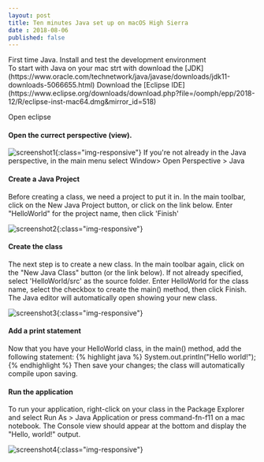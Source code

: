 ```yaml
---
layout: post
title: Ten minutes Java set up on macOS High Sierra
date : 2018-08-06
published: false
---
```

<div class="message">
First time Java. Install and test the development environment
</div>
To start with Java on your mac strt with download the [JDK](https://www.oracle.com/technetwork/java/javase/downloads/jdk11-downloads-5066655.html)
Download the [Eclipse IDE](https://www.eclipse.org/downloads/download.php?file=/oomph/epp/2018-12/R/eclipse-inst-mac64.dmg&mirror_id=518)

Open eclipse

#### Open the currect perspective (view).
<!--excerpt.start-->

![screenshot1](/assets/img/java/ScreenShot1.png){:class="img-responsive"}
If you're not already in the Java perspective, in the main 
menu select 
Window> Open Perspective > Java

<!--excerpt.end-->

#### Create a Java Project
Before creating a class, we need a project to put it in. In the main toolbar, click on the New Java Project button, or click on the link below. Enter "HelloWorld" for the project name, then click 'Finish'

![screenshot2](/assets/img/java/ScreenShot2.png){:class="img-responsive"}

#### Create the class
The next step is to create a new class. In the main toolbar again, click on the "New Java Class" button (or the link below). If not already specified, select 'HelloWorld/src' as the source folder. Enter HelloWorld for the class name, select the checkbox to create the main() method, then click Finish.
The Java editor will automatically open showing your new class.

![screenshot3](/assets/img/java/ScreenShot3.png){:class="img-responsive"}

#### Add a print statement
Now that you have your HelloWorld class, in the main() method, add the following statement:
{% highlight java %}
System.out.println("Hello world!");
{% endhighlight %}
Then save your changes; the class will automatically compile 
upon saving.

#### Run the application
To run your application, right-click on your class in the Package Explorer and select Run As > Java Application or press command-fn-f11 on a mac notebook. 
The Console view should appear at the bottom and display the "Hello, world!" output.

![screenshot4](/assets/img/java/ScreenShot4.png){:class="img-responsive"}